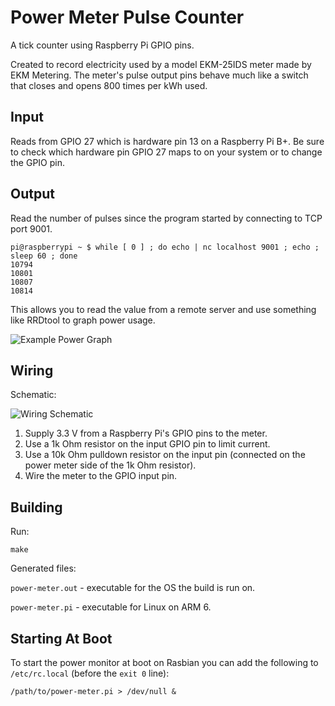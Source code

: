Power Meter Pulse Counter
================

A tick counter using Raspberry Pi GPIO pins.

Created to record electricity used by a model EKM-25IDS meter made by EKM Metering.  The meter's pulse output pins behave much like a switch that closes and opens 800 times per kWh used.


Input
----------------

Reads from GPIO 27 which is hardware pin 13 on a Raspberry Pi B+.  Be sure to check which hardware pin GPIO 27 maps to on your system or to change the GPIO pin.

Output
----------------

Read the number of pulses since the program started by connecting to TCP port 9001.

```
pi@raspberrypi ~ $ while [ 0 ] ; do echo | nc localhost 9001 ; echo ; sleep 60 ; done
10794
10801
10807
10814
```

This allows you to read the value from a remote server and use something like RRDtool to graph power usage.

![Example Power Graph](https://raw.githubusercontent.com/superfrink/power-meter/master/doc/example-power-graph.png)


Wiring
----------------

Schematic:

![Wiring Schematic](https://raw.githubusercontent.com/superfrink/power-meter/master/doc/schematic.png)

1. Supply 3.3 V from a Raspberry Pi's GPIO pins to the meter.
2. Use a 1k Ohm resistor on the input GPIO pin to limit current.
3. Use a 10k Ohm pulldown resistor on the input pin (connected on the power meter side of the 1k Ohm resistor).
4. Wire the meter to the GPIO input pin.


Building
----------------

Run:

`make`

Generated files:

`power-meter.out` - executable for the OS the build is run on.

`power-meter.pi` - executable for Linux on ARM 6.


Starting At Boot
----------------

To start the power monitor at boot on Rasbian you can add the following to `/etc/rc.local` (before the `exit 0` line):

`/path/to/power-meter.pi > /dev/null &`
